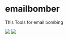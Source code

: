 # emailbomber
This Tools for email bombing

</p>
  <img
src="https://img.shields.io/badge/Email-Bomber-brightgreen">
  <img
src="https://img.shields.io/badge/Developed%20by-TaNviiR--RiiYaD-orange">
</p>
